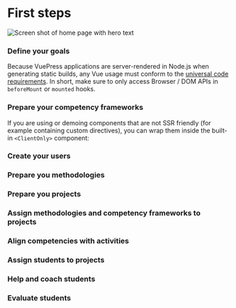 # First steps
![Screen shot of home page with hero text](../img/manager/listofprojects.png)

### Define your goals

Because VuePress applications are server-rendered in Node.js when generating static builds, any Vue usage must conform to the [universal code requirements](https://ssr.vuejs.org/en/universal.html). In short, make sure to only access Browser / DOM APIs in `beforeMount` or `mounted` hooks.

### Prepare your competency frameworks
If you are using or demoing components that are not SSR friendly (for example containing custom directives), you can wrap them inside the built-in `<ClientOnly>` component:

### Create your users


### Prepare you methodologies


### Prepare you projects

### Assign methodologies and competency frameworks to projects


### Align competencies with activities 


### Assign students to projects

### Help and coach students


### Evaluate students 

